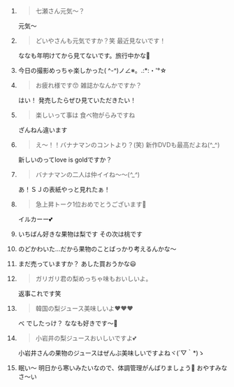 1. > 七瀬さん元気〜？

   元気～

2. > どいやさんも元気ですか？笑 最近見ないです！

   ななも年明けてから見てないです。旅行中かな🍙

3. 今日の撮影めっちゃ楽しかった( ^-^)ノ∠※。.:*:・'°☆

4. > お疲れ様です😙 雑誌かなんかですか？

   はい！ 発売したらぜひ見ていただきたい！

5. > 楽しいって事は 食べ物がらみですね

   ざんねん違います

6. > え〜！！バナナマンのコントより？(笑) 新作DVDも最高だよね(^_^)

   新しいのってlove is goldですか？

7. > バナナマンの二人は仲イイね〜〜(*^_^*)

   あ！ＳＪの表紙やっと見れたぁ！

8. > 急上昇トーク1位おめでとうございます🐬

   イルカーー💕

9. いちばん好きな果物は梨です その次は桃です

10. のどかわいた…だから果物のことばっかり考えるんかな～

11. まだ売っていますか？ あした買おうかな😃

12. > ガリガリ君の梨めっちゃ味もおいしいよ。

    返事これです笑

13. > 韓国の梨ジュース美味しいよ❤️❤️❤️

    べ でしたっけ？ ななも好きです～💓

14. > 小岩井の梨ジュースおいしいですよ💕

    小岩井さんの果物のジュースはぜんぶ美味しいですよねヾ(´▽｀*)ゝ

15. 眠い～ 明日から寒いみたいなので、体調管理がんばりましょう🏁 おやすみなさ～い